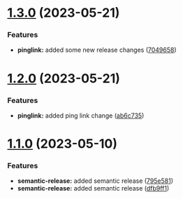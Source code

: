 # [1.3.0](https://github.com/JoshuaKeys/pinglink-ui/compare/v1.2.0...v1.3.0) (2023-05-21)


### Features

* **pinglink:** added some new release changes ([7049658](https://github.com/JoshuaKeys/pinglink-ui/commit/7049658cc3279f64ab0719b1fd1d99fc737e6c07))

# [1.2.0](https://github.com/JoshuaKeys/pinglink-ui/compare/v1.1.0...v1.2.0) (2023-05-21)


### Features

* **pinglink:** added ping link change ([ab6c735](https://github.com/JoshuaKeys/pinglink-ui/commit/ab6c735c530ebfade894f9f9bdfdd6c8c95ea678))

# [1.1.0](https://github.com/JoshuaKeys/pinglink-ui/compare/v1.0.3...v1.1.0) (2023-05-10)


### Features

* **semantic-release:** added semantic release ([795e581](https://github.com/JoshuaKeys/pinglink-ui/commit/795e581b3b01de52e46ca0e677acf7a5628c35b7))
* **semantic-release:** added semantic release ([dfb9ff1](https://github.com/JoshuaKeys/pinglink-ui/commit/dfb9ff1ec548ba992ba958408ff56d7669133bf5))

